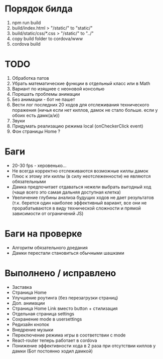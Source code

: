# Порядок билда

1. npm run build
2. build/index.html > "/static/" to "static/"
3. build/static/css/*.css > "/static/" to "../"
4. copy build folder to cordova/www
5. cordova build

# TODO
1. Обработка патов
2. Убрать математические функции в отдельный класс или в Math
3. Вариант по изящнее с неоновой консолью
4. Порешать проблемы анимации
5. Без анимации - бот не пашет
6. Вести лог последних 20 ходов для отслеживания технического поражения (ничья если нет киллов, дамок не стало больше. если у обоих есть дамк(а/и))
7. Звуки
8. Придумать реализацию режима local (onCheckerClick event)
9. Фон страницы Home ?

# Баги
- 20-30 fps - херовенько...
- Не всегда корректно отслеживаются возможные киллы дамок
- Плюс к этому эти киллы (в силу неотслеженности) не являются обязательными
- Дамка предпочитает отдаваться нежели выбрать выгодный ход (чаще всего это самая дальняя доступная клетка)
- Увеличение глубины анализа будущих ходов не дает результатов (т.к. берется один наиболее эффективный вариант, все они не прорабатываются в виду технической сложности и прямой зависимости от ограничений JS)

# Баги на проверке
+ Алгоритм обязательного доедания
+ Дамки перестали становиться обычными шашками

# Выполнено / исправлено
+ Заставка
+ Страница Home
+ Улучшение роутинга (без перезагрузки страниц)
+ Доп. анимации
+ Страница Home Link вместо button + стилизация
+ Отдельная страница settings
+ Сохранение mode в usersettings
+ Редизайн кнопок
+ Внедрение музыки
+ Переключение режима игры в соответствии с mode
+ React-router теперь работает в cordova
+ Понижение эффективности хода в 2 раза при отсутствии киллов у дамки (Бот постоянно ходил дамкой)
